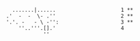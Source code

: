                  .......|......                     1 **
               .'  -  -  \- .''                     2 **
               '.'. -   - \ -'':                    3 **
                   ''..'''.[].'                     4
                           ''                    